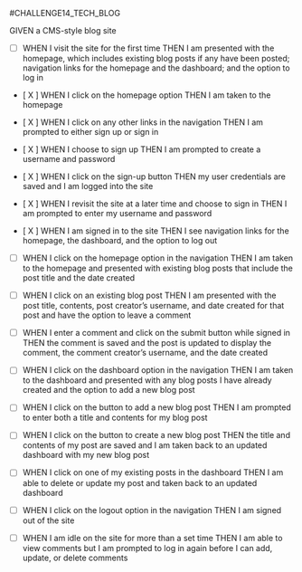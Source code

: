 #CHALLENGE14_TECH_BLOG

GIVEN a CMS-style blog site
- [ ] WHEN I visit the site for the first time
THEN I am presented with the homepage, which includes existing blog posts if any have been posted; navigation links for the homepage and the dashboard; and the option to log in

- [ X ] WHEN I click on the homepage option
THEN I am taken to the homepage

- [ X ] WHEN I click on any other links in the navigation
THEN I am prompted to either sign up or sign in

- [ X ] WHEN I choose to sign up
THEN I am prompted to create a username and password

- [ X ] WHEN I click on the sign-up button
THEN my user credentials are saved and I am logged into 
the site

- [ X ] WHEN I revisit the site at a later time and choose to sign in
THEN I am prompted to enter my username and password

- [ X ] WHEN I am signed in to the site
THEN I see navigation links for the homepage, the dashboard, and the option to log out

- [ ] WHEN I click on the homepage option in the navigation
THEN I am taken to the homepage and presented with existing blog posts that include the post title and the date created

- [ ] WHEN I click on an existing blog post
THEN I am presented with the post title, contents, post creator’s username, and date created for that post and have the option to leave a comment

- [ ] WHEN I enter a comment and click on the submit button while signed in
THEN the comment is saved and the post is updated to display the comment, the comment creator’s username, and the date created

- [ ] WHEN I click on the dashboard option in the navigation
THEN I am taken to the dashboard and presented with any blog posts I have already created and the option to add a new blog post

- [ ] WHEN I click on the button to add a new blog post
THEN I am prompted to enter both a title and contents for my blog post

- [ ] WHEN I click on the button to create a new blog post
THEN the title and contents of my post are saved and I am taken back to an updated dashboard with my new blog post

- [ ] WHEN I click on one of my existing posts in the dashboard
THEN I am able to delete or update my post and taken back to an updated dashboard

- [ ] WHEN I click on the logout option in the navigation
THEN I am signed out of the site

- [ ] WHEN I am idle on the site for more than a set time
THEN I am able to view comments but I am prompted to log in again before I can add, update, or delete comments

